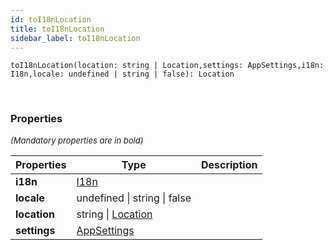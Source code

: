 ```yaml
---
id: toI18nLocation
title: toI18nLocation
sidebar_label: toI18nLocation
---
```


```tsx
toI18nLocation(location: string | Location,settings: AppSettings,i18n: I18n,locale: undefined | string | false): Location
```
<br/>



### Properties

<font size="2"><i>(Mandatory properties are in bold)</i></font>

| Properties | Type | Description |
| --------- | ---- | ----------- |
| **i18n** | [I18n](/framework-api/interfaces/I18n.md) |  |
| **locale** | undefined \| string \| false |  |
| **location** | string \| [Location](/framework-api/interfaces/Location.md) |  |
| **settings** | [AppSettings](/framework-api/interfaces/AppSettings.md) |  |
